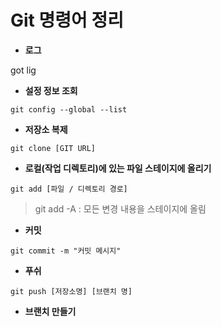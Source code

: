 # Git 명령어 정리

- **로그**

got lig

- **설정 정보 조회**

```git config --global --list```

- **저장소 복제**

```git clone [GIT URL]```

- **로컬(작업 디렉토리)에 있는 파일 스테이지에 올리기**

```git add [파일 / 디렉토리 경로]```

> git add -A : 모든 변경 내용을 스테이지에 올림

- **커밋**

```git commit -m "커밋 메시지"```

- **푸쉬**

```git push [저장소명] [브랜치 명]```

- **브랜치 만들기**
